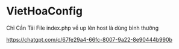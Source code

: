 # VietHoaConfig
Chỉ Cần Tải File index.php về up lên host là dùng bình thường

https://chatgpt.com/c/67fe29a4-66fc-8007-9a22-8e90444b990b

